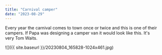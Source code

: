 ```yaml
---
title: "Carnival camper"
date: "2023-08-29"
---
```


Every year the carnival comes to town once or twice and this is one of their campers. If Papa was designing a camper van it would look like this. It's very Tom Waits.

![]({{ site.baseurl }}/20230804_165828-1024x461.jpg)

